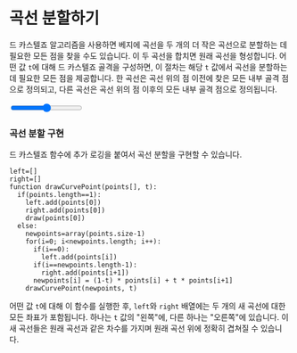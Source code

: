 # 곡선 분할하기

드 카스텔죠 알고리즘을 사용하면 베지에 곡선을 두 개의 더 작은 곡선으로 분할하는 데 필요한 모든 점을 찾을 수도 있습니다. 이 두 곡선을 합치면 원래 곡선을 형성합니다. 어떤 값 `t`에 대해 드 카스텔죠 골격을 구성하면, 이 절차는 해당 `t` 값에서 곡선을 분할하는 데 필요한 모든 점을 제공합니다. 한 곡선은 곡선 위의 점 이전에 찾은 모든 내부 골격 점으로 정의되고, 다른 곡선은 곡선 위의 점 이후의 모든 내부 골격 점으로 정의됩니다.

<graphics-element title="곡선 분할하기" width="825" src="./splitting.js">
  <input type="range" min="0" max="1" step="0.01" value="0.5" class="slide-control">
</graphics-element>

<div class="howtocode">

### 곡선 분할 구현

드 카스텔죠 함수에 추가 로깅을 붙여서 곡선 분할을 구현할 수 있습니다.

```
left=[]
right=[]
function drawCurvePoint(points[], t):
  if(points.length==1):
    left.add(points[0])
    right.add(points[0])
    draw(points[0])
  else:
    newpoints=array(points.size-1)
    for(i=0; i<newpoints.length; i++):
      if(i==0):
        left.add(points[i])
      if(i==newpoints.length-1):
        right.add(points[i+1])
      newpoints[i] = (1-t) * points[i] + t * points[i+1]
    drawCurvePoint(newpoints, t)
```

어떤 값 `t`에 대해 이 함수를 실행한 후, `left`와 `right` 배열에는 두 개의 새 곡선에 대한 모든 좌표가 포함됩니다. 하나는 `t` 값의 "왼쪽"에, 다른 하나는 "오른쪽"에 있습니다. 이 새 곡선들은 원래 곡선과 같은 차수를 가지며 원래 곡선 위에 정확히 겹쳐질 수 있습니다.

</div>
